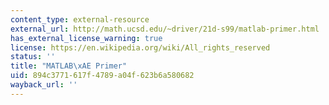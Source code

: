 ```yaml
---
content_type: external-resource
external_url: http://math.ucsd.edu/~driver/21d-s99/matlab-primer.html
has_external_license_warning: true
license: https://en.wikipedia.org/wiki/All_rights_reserved
status: ''
title: "MATLAB\xAE Primer"
uid: 894c3771-617f-4789-a04f-623b6a580682
wayback_url: ''
---
```

